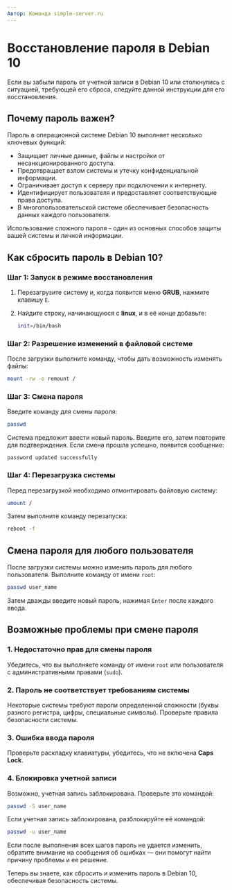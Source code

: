 ```yaml
---
Автор: Команда simple-server.ru
---
```


# Восстановление пароля в Debian 10

Если вы забыли пароль от учетной записи в Debian 10 или столкнулись с ситуацией, требующей его сброса, следуйте данной инструкции для его восстановления.

## Почему пароль важен?

Пароль в операционной системе Debian 10 выполняет несколько ключевых функций:

- Защищает личные данные, файлы и настройки от несанкционированного доступа.
- Предотвращает взлом системы и утечку конфиденциальной информации.
- Ограничивает доступ к серверу при подключении к интернету.
- Идентифицирует пользователя и предоставляет соответствующие права доступа.
- В многопользовательской системе обеспечивает безопасность данных каждого пользователя.

Использование сложного пароля – один из основных способов защиты вашей системы и личной информации.

## Как сбросить пароль в Debian 10?

### Шаг 1: Запуск в режиме восстановления

1. Перезагрузите систему и, когда появится меню **GRUB**, нажмите клавишу `E`.
2. Найдите строку, начинающуюся с **linux**, и в её конце добавьте:

   ```bash
   init=/bin/bash
   ```

### Шаг 2: Разрешение изменений в файловой системе

После загрузки выполните команду, чтобы дать возможность изменять файлы:

```bash
mount -rw -o remount /
```

### Шаг 3: Смена пароля

Введите команду для смены пароля:

```bash
passwd
```

Система предложит ввести новый пароль. Введите его, затем повторите для подтверждения. Если смена прошла успешно, появится сообщение:

```
password updated successfully
```

### Шаг 4: Перезагрузка системы

Перед перезагрузкой необходимо отмонтировать файловую систему:

```bash
umount /
```

Затем выполните команду перезапуска:

```bash
reboot -f
```

## Смена пароля для любого пользователя

После загрузки системы можно изменить пароль для любого пользователя. Выполните команду от имени `root`:

```bash
passwd user_name
```

Затем дважды введите новый пароль, нажимая `Enter` после каждого ввода.

## Возможные проблемы при смене пароля

### 1. Недостаточно прав для смены пароля

Убедитесь, что вы выполняете команду от имени `root` или пользователя с административными правами (`sudo`).

### 2. Пароль не соответствует требованиям системы

Некоторые системы требуют пароли определенной сложности (буквы разного регистра, цифры, специальные символы). Проверьте правила безопасности системы.

### 3. Ошибка ввода пароля

Проверьте раскладку клавиатуры, убедитесь, что не включена **Caps Lock**.

### 4. Блокировка учетной записи

Возможно, учетная запись заблокирована. Проверьте это командой:

```bash
passwd -S user_name
```

Если учетная запись заблокирована, разблокируйте её командой:

```bash
passwd -u user_name
```

Если после выполнения всех шагов пароль не удается изменить, обратите внимание на сообщения об ошибках — они помогут найти причину проблемы и ее решение.

Теперь вы знаете, как сбросить и изменить пароль в Debian 10, обеспечивая безопасность системы.

